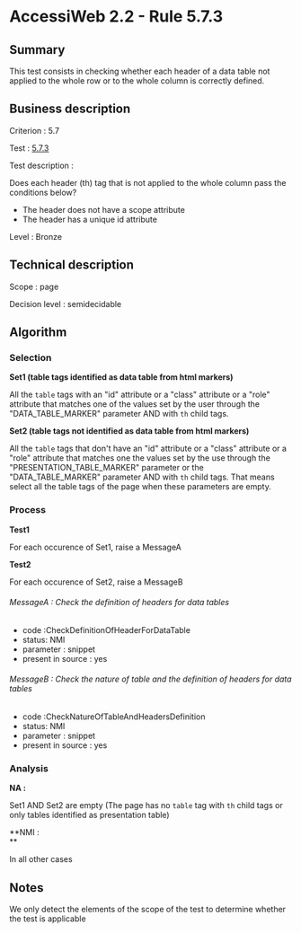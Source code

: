 # AccessiWeb 2.2 - Rule  5.7.3

## Summary

This test consists in checking whether each header of a data table not
applied to the whole row or to the whole column is correctly defined.

## Business description

Criterion : 5.7

Test : [5.7.3](http://accessiweb.org/index.php/accessiweb-22-english-version.html#test-5-7-3)

Test description :

Does each header (th) tag that is not applied to the whole column pass
the conditions below?

-   The header does not have a scope attribute
-   The header has a unique id attribute

Level : Bronze

## Technical description

Scope : page

Decision level :
semidecidable

## Algorithm

### Selection

**Set1 (table tags identified as data table from html markers)**

All the `table` tags with an "id" attribute or a "class" attribute or a
"role" attribute that matches one of the values set by the user through
the "DATA\_TABLE\_MARKER" parameter AND with `th` child tags.

**Set2 (table tags not identified as data table from html markers)**

All the `table` tags that don't have an "id" attribute or a "class"
attribute or a "role" attribute that matches one the values set by the
use through the "PRESENTATION\_TABLE\_MARKER" parameter or the
"DATA\_TABLE\_MARKER" parameter AND with `th` child tags. That means
select all the table tags of the page when these parameters are empty.

### Process

**Test1**

For each occurence of Set1, raise a MessageA

**Test2**

For each occurence of Set2, raise a MessageB

###### MessageA : Check the definition of headers for data tables

-   code :CheckDefinitionOfHeaderForDataTable
-   status: NMI
-   parameter : snippet
-   present in source : yes

###### MessageB : Check the nature of table and the definition of headers for data tables

-   code :CheckNatureOfTableAndHeadersDefinition
-   status: NMI
-   parameter : snippet
-   present in source : yes

### Analysis

**NA :**

Set1 AND Set2 are empty (The page has no `table` tag with `th` child
tags or only tables identified as presentation table)

**NMI : \
**

In all other cases

## Notes

We only detect the elements of the scope of the test to determine
whether the test is applicable
